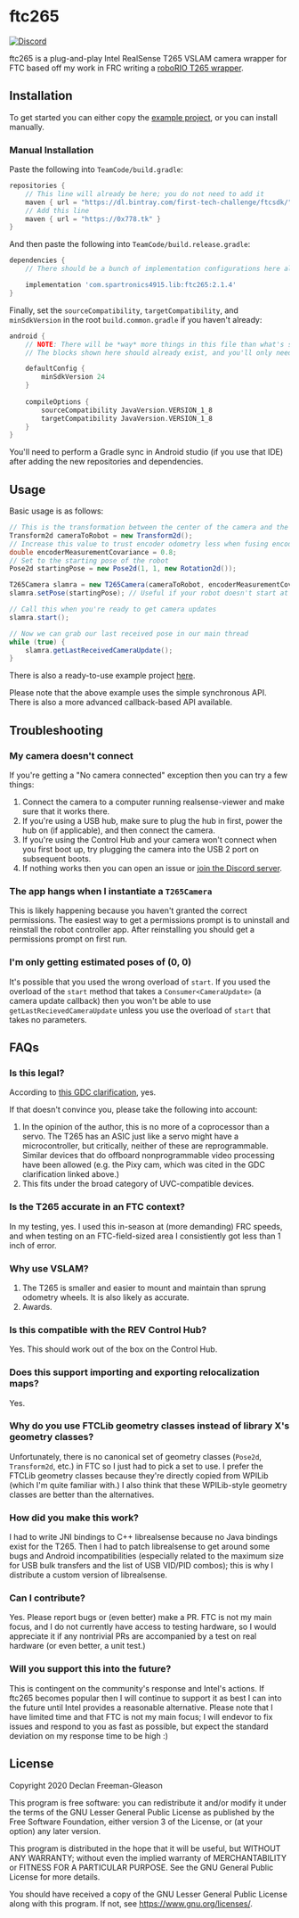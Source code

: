 # ftc265

[![Discord](https://img.shields.io/discord/733961104807428140?color=%23738ADB&label=Join%20the%20Discord&logo=discord&logoColor=white)](https://discord.gg/85hZ4dnBUd)

ftc265 is a plug-and-play Intel RealSense T265 VSLAM camera wrapper for FTC based off my work in FRC writing a [roboRIO T265 wrapper](https://github.com/Spartronics4915/SpartronicsLib).

## Installation
To get started you can either copy the [example project](https://github.com/pietroglyph/FtcRobotController/tree/ftc265-example), or you can install manually.

### Manual Installation
Paste the following into `TeamCode/build.gradle`:

```gradle
repositories {
    // This line will already be here; you do not need to add it
    maven { url = "https://dl.bintray.com/first-tech-challenge/ftcsdk/" }
    // Add this line
    maven { url = "https://0x778.tk" }
}
```

And then paste the following into `TeamCode/build.release.gradle`:
```gradle
dependencies {
    // There should be a bunch of implementation configurations here already

    implementation 'com.spartronics4915.lib:ftc265:2.1.4'
}
```

Finally, set the `sourceCompatibility`, `targetCompatibility`, and `minSdkVersion` in the root `build.common.gradle` if you haven't already:
```gradle
android {
    // NOTE: There will be *way* more things in this file than what's shown here.
    // The blocks shown here should already exist, and you'll only need to change these three shown parameters.

    defaultConfig {
        minSdkVersion 24
    }
 
    compileOptions {
        sourceCompatibility JavaVersion.VERSION_1_8
        targetCompatibility JavaVersion.VERSION_1_8
    }
}
```

You'll need to perform a Gradle sync in Android studio (if you use that IDE) after adding the new repositories and dependencies.

## Usage
Basic usage is as follows:

```java
// This is the transformation between the center of the camera and the center of the robot
Transform2d cameraToRobot = new Transform2d();
// Increase this value to trust encoder odometry less when fusing encoder measurements with VSLAM
double encoderMeasurementCovariance = 0.8;
// Set to the starting pose of the robot
Pose2d startingPose = new Pose2d(1, 1, new Rotation2d());

T265Camera slamra = new T265Camera(cameraToRobot, encoderMeasurementCovariance, hardwareMap.appContext);
slamra.setPose(startingPose); // Useful if your robot doesn't start at the field-relative origin

// Call this when you're ready to get camera updates
slamra.start();

// Now we can grab our last received pose in our main thread
while (true) {
    slamra.getLastReceivedCameraUpdate();
}
```

There is also a ready-to-use example project [here](https://github.com/pietroglyph/FtcRobotController/tree/ftc265-example).

Please note that the above example uses the simple synchronous API. There is also a more advanced callback-based API available.

## Troubleshooting

### My camera doesn't connect
If you're getting a "No camera connected" exception then you can try a few things:
 1. Connect the camera to a computer running realsense-viewer and make sure that it works there.
 2. If you're using a USB hub, make sure to plug the hub in first, power the hub on (if applicable), and then connect the camera.
 3. If you're using the Control Hub and your camera won't connect when you first boot up, try plugging the camera into the USB 2 port on subsequent boots.
 4. If nothing works then you can open an issue or [join the Discord server](https://discord.gg/85hZ4dnBUd).

### The app hangs when I instantiate a `T265Camera`
This is likely happening because you haven't granted the correct permissions. The easiest way to get a permissions prompt is to uninstall and reinstall the robot controller app. After reinstalling you should get a permissions prompt on first run.

### I'm only getting estimated poses of (0, 0)
It's possible that you used the wrong overload of `start`. If you used the overload of the `start` method that takes a `Consumer<CameraUpdate>` (a camera update callback) then you won't be able to use `getLastRecievedCameraUpdate` unless you use the overload of `start` that takes no parameters.

## FAQs

### Is this legal?
According to [this GDC clarification](https://ftcforum.firstinspires.org//forum/first-tech-challenge-skystone-presented-by-qualcomm-game-q-a-forum/robot-inspection-and-build-rules-aa/answers-raw-and-post-processed-materials/74292-sensors?p=75207#post75207), yes.

If that doesn't convince you, please take the following into account:
 1. In the opinion of the author, this is no more of a coprocessor than a servo. The T265 has an ASIC just like a servo might have a microcontroller, but critically, neither of these are reprogrammable. Similar devices that do offboard nonprogrammable video processing have been allowed (e.g. the Pixy cam, which was cited in the GDC clarification linked above.)
 2. This fits under the broad category of UVC-compatible devices.

### Is the T265 accurate in an FTC context?
In my testing, yes. I used this in-season at (more demanding) FRC speeds, and when testing on an FTC-field-sized area I consistiently got less than 1 inch of error.

### Why use VSLAM?
 1. The T265 is smaller and easier to mount and maintain than sprung odometry wheels. It is also likely as accurate.
 2. Awards.

### Is this compatible with the REV Control Hub?
Yes. This should work out of the box on the Control Hub.

### Does this support importing and exporting relocalization maps?
Yes.

### Why do you use FTCLib geometry classes instead of library X's geometry classes?
Unfortunately, there is no canonical set of geometry classes (`Pose2d`, `Transform2d`, etc.) in FTC so I just had to pick a set to use. I prefer the FTCLib geometry classes because they're directly copied from WPILib (which I'm quite familiar with.) I also think that these WPILib-style geometry classes are better than the alternatives.

### How did you make this work?
I had to write JNI bindings to C++ librealsense because no Java bindings exist for the T265. Then I had to patch librealsense to get around some bugs and Android incompatibilities (especially related to the maximum size for USB bulk transfers and the list of USB VID/PID combos); this is why I distribute a custom version of librealsense.

### Can I contribute?
Yes. Please report bugs or (even better) make a PR. FTC is not my main focus, and I do not currently have access to testing hardware, so I would appreciate it if any nontrivial PRs are accompanied by a test on real hardware (or even better, a unit test.)

### Will you support this into the future?
This is contingent on the community's response and Intel's actions. If ftc265 becomes popular then I will continue to support it as best I can into the future until Intel provides a reasonable alternative. Please note that I have limited time and that FTC is not my main focus; I will endevor to fix issues and respond to you as fast as possible, but expect the standard deviation on my response time to be high :)

## License

Copyright 2020 Declan Freeman-Gleason

This program is free software: you can redistribute it and/or modify
it under the terms of the GNU Lesser General Public License as
published by the Free Software Foundation, either version 3 of the
License, or (at your option) any later version.

This program is distributed in the hope that it will be useful,
but WITHOUT ANY WARRANTY; without even the implied warranty of
MERCHANTABILITY or FITNESS FOR A PARTICULAR PURPOSE.  See the
GNU General Public License for more details.

You should have received a copy of the GNU Lesser General Public
License along with this program.  If not, see <https://www.gnu.org/licenses/>.
